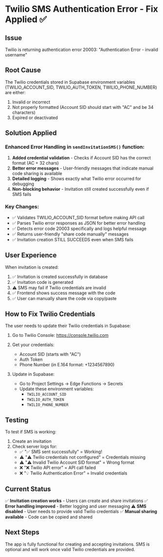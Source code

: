 # Twilio SMS Authentication Error - Fix Applied ✅

## Issue
Twilio is returning authentication error 20003: "Authentication Error - invalid username"

## Root Cause
The Twilio credentials stored in Supabase environment variables (TWILIO_ACCOUNT_SID, TWILIO_AUTH_TOKEN, TWILIO_PHONE_NUMBER) are either:
1. Invalid or incorrect
2. Not properly formatted (Account SID should start with "AC" and be 34 characters)
3. Expired or deactivated

## Solution Applied

### Enhanced Error Handling in `sendInvitationSMS()` function:

1. **Added credential validation** - Checks if Account SID has the correct format (AC + 32 chars)
2. **Better error messages** - User-friendly messages that indicate manual code sharing is available
3. **Detailed logging** - Shows exactly what Twilio error occurred for debugging
4. **Non-blocking behavior** - Invitation still created successfully even if SMS fails

### Key Changes:
- ✅ Validates TWILIO_ACCOUNT_SID format before making API call
- ✅ Parses Twilio error responses as JSON for better error handling
- ✅ Detects error code 20003 specifically and logs helpful message
- ✅ Returns user-friendly "share code manually" messages
- ✅ Invitation creation STILL SUCCEEDS even when SMS fails

## User Experience

When invitation is created:
1. ✅ Invitation is created successfully in database
2. ✅ Invitation code is generated
3. ⚠️ SMS may fail if Twilio credentials are invalid
4. ✅ Frontend shows success message with the code
5. ✅ User can manually share the code via copy/paste

## How to Fix Twilio Credentials

The user needs to update their Twilio credentials in Supabase:

1. Go to Twilio Console: https://console.twilio.com
2. Get your credentials:
   - Account SID (starts with "AC")
   - Auth Token
   - Phone Number (in E.164 format: +1234567890)

3. Update in Supabase:
   - Go to Project Settings → Edge Functions → Secrets
   - Update these environment variables:
     - `TWILIO_ACCOUNT_SID`
     - `TWILIO_AUTH_TOKEN`
     - `TWILIO_PHONE_NUMBER`

## Testing

To test if SMS is working:
1. Create an invitation
2. Check server logs for:
   - ✅ "✅ SMS sent successfully" = Working!
   - ⚠️ "⚠️ Twilio credentials not configured" = Credentials missing
   - ⚠️ "⚠️ Invalid Twilio Account SID format" = Wrong format
   - ❌ "❌ Twilio API error" = API call failed
   - ❌ "💡 Twilio Authentication Error" = Invalid credentials

## Current Status

✅ **Invitation creation works** - Users can create and share invitations
✅ **Error handling improved** - Better logging and user messaging
⚠️ **SMS disabled** - User needs to provide valid Twilio credentials
✅ **Manual sharing available** - Code can be copied and shared

## Next Steps

The app is fully functional for creating and accepting invitations. SMS is optional and will work once valid Twilio credentials are provided.

